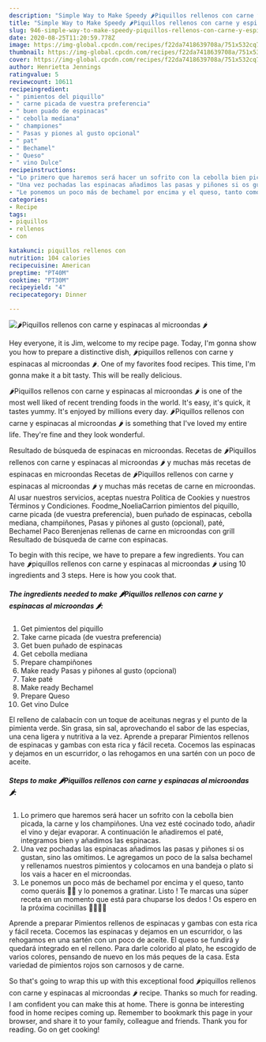 ```yaml
---
description: "Simple Way to Make Speedy 🌶Piquillos rellenos con carne y espinacas al microondas 🌶"
title: "Simple Way to Make Speedy 🌶Piquillos rellenos con carne y espinacas al microondas 🌶"
slug: 946-simple-way-to-make-speedy-piquillos-rellenos-con-carne-y-espinacas-al-microondas
date: 2020-08-25T11:20:59.778Z
image: https://img-global.cpcdn.com/recipes/f22da7418639708a/751x532cq70/🌶piquillos-rellenos-con-carne-y-espinacas-al-microondas-🌶-foto-principal.jpg
thumbnail: https://img-global.cpcdn.com/recipes/f22da7418639708a/751x532cq70/🌶piquillos-rellenos-con-carne-y-espinacas-al-microondas-🌶-foto-principal.jpg
cover: https://img-global.cpcdn.com/recipes/f22da7418639708a/751x532cq70/🌶piquillos-rellenos-con-carne-y-espinacas-al-microondas-🌶-foto-principal.jpg
author: Henrietta Jennings
ratingvalue: 5
reviewcount: 10611
recipeingredient:
- " pimientos del piquillo"
- " carne picada de vuestra preferencia"
- " buen puado de espinacas"
- " cebolla mediana"
- " championes"
- " Pasas y piones al gusto opcional"
- " pat"
- " Bechamel"
- " Queso"
- " vino Dulce"
recipeinstructions:
- "Lo primero que haremos será hacer un sofrito con la cebolla bien picada, la carne y los champiñones. Una vez esté cocinado todo, añadir el vino y dejar evaporar. A continuación le añadiremos el paté, integramos bien y añadimos las espinacas."
- "Una vez pochadas las espinacas añadimos las pasas y piñones si os gustan, sino las omitimos. Le agregamos un poco de la salsa bechamel y rellenamos nuestros pimientos y colocamos en una bandeja o plato si los vais a hacer en el microondas."
- "Le ponemos un poco más de bechamel por encima y el queso, tanto como queráis 🤤😍 y lo ponemos a gratinar. Listo ! Te marcas una súper receta en un momento que está para chuparse los dedos ! Os espero en la próxima cocinillas 👩🏻‍🍳😉"
categories:
- Recipe
tags:
- piquillos
- rellenos
- con

katakunci: piquillos rellenos con 
nutrition: 104 calories
recipecuisine: American
preptime: "PT40M"
cooktime: "PT30M"
recipeyield: "4"
recipecategory: Dinner

---
```



![🌶Piquillos rellenos con carne y espinacas al microondas 🌶](https://img-global.cpcdn.com/recipes/f22da7418639708a/751x532cq70/🌶piquillos-rellenos-con-carne-y-espinacas-al-microondas-🌶-foto-principal.jpg)

Hey everyone, it is Jim, welcome to my recipe page. Today, I'm gonna show you how to prepare a distinctive dish, 🌶piquillos rellenos con carne y espinacas al microondas 🌶. One of my favorites food recipes. This time, I'm gonna make it a bit tasty. This will be really delicious.

🌶Piquillos rellenos con carne y espinacas al microondas 🌶 is one of the most well liked of recent trending foods in the world. It's easy, it's quick, it tastes yummy. It's enjoyed by millions every day. 🌶Piquillos rellenos con carne y espinacas al microondas 🌶 is something that I've loved my entire life. They're fine and they look wonderful.

Resultado de búsqueda de espinacas en microondas. Recetas de 🌶Piquillos rellenos con carne y espinacas al microondas 🌶 y muchas más recetas de espinacas en microondas Recetas de 🌶Piquillos rellenos con carne y espinacas al microondas 🌶 y muchas más recetas de carne en microondas. Al usar nuestros servicios, aceptas nuestra Política de Cookies y nuestros Términos y Condiciones. Foodme_NoeliaCarrion pimientos del piquillo, carne picada (de vuestra preferencia), buen puñado de espinacas, cebolla mediana, champiñones, Pasas y piñones al gusto (opcional), paté, Bechamel Paco Berenjenas rellenas de carne en microondas con grill Resultado de búsqueda de carne con espinacas.


To begin with this recipe, we have to prepare a few ingredients. You can have 🌶piquillos rellenos con carne y espinacas al microondas 🌶 using 10 ingredients and 3 steps. Here is how you cook that.

<!--inarticleads1-->

##### The ingredients needed to make 🌶Piquillos rellenos con carne y espinacas al microondas 🌶:

1. Get  pimientos del piquillo
1. Take  carne picada (de vuestra preferencia)
1. Get  buen puñado de espinacas
1. Get  cebolla mediana
1. Prepare  champiñones
1. Make ready  Pasas y piñones al gusto (opcional)
1. Take  paté
1. Make ready  Bechamel
1. Prepare  Queso
1. Get  vino Dulce


El relleno de calabacín con un toque de aceitunas negras y el punto de la pimienta verde. Sin grasa, sin sal, aprovechando el sabor de las especias, una cena ligera y nutritiva a la vez. Aprende a preparar Pimientos rellenos de espinacas y gambas con esta rica y fácil receta. Cocemos las espinacas y dejamos en un escurridor, o las rehogamos en una sartén con un poco de aceite. 

<!--inarticleads2-->

##### Steps to make 🌶Piquillos rellenos con carne y espinacas al microondas 🌶:

1. Lo primero que haremos será hacer un sofrito con la cebolla bien picada, la carne y los champiñones. Una vez esté cocinado todo, añadir el vino y dejar evaporar. A continuación le añadiremos el paté, integramos bien y añadimos las espinacas.
1. Una vez pochadas las espinacas añadimos las pasas y piñones si os gustan, sino las omitimos. Le agregamos un poco de la salsa bechamel y rellenamos nuestros pimientos y colocamos en una bandeja o plato si los vais a hacer en el microondas.
1. Le ponemos un poco más de bechamel por encima y el queso, tanto como queráis 🤤😍 y lo ponemos a gratinar. Listo ! Te marcas una súper receta en un momento que está para chuparse los dedos ! Os espero en la próxima cocinillas 👩🏻‍🍳😉


Aprende a preparar Pimientos rellenos de espinacas y gambas con esta rica y fácil receta. Cocemos las espinacas y dejamos en un escurridor, o las rehogamos en una sartén con un poco de aceite. El queso se fundirá y quedará integrado en el relleno. Para darle colorido al plato, he escogido de varios colores, pensando de nuevo en los más peques de la casa. Esta variedad de pimientos rojos son carnosos y de carne. 

So that's going to wrap this up with this exceptional food 🌶piquillos rellenos con carne y espinacas al microondas 🌶 recipe. Thanks so much for reading. I am confident you can make this at home. There is gonna be interesting food in home recipes coming up. Remember to bookmark this page in your browser, and share it to your family, colleague and friends. Thank you for reading. Go on get cooking!
